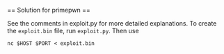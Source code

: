 == Solution for primepwn ==

See the comments in exploit.py for more detailed explanations.
To create the `exploit.bin` file, run `exploit.py`. Then use
```
nc $HOST $PORT < exploit.bin
```

